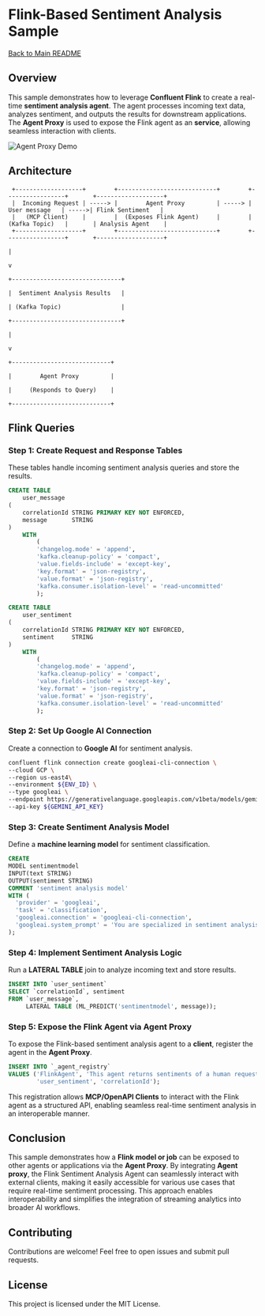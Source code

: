 # Flink-Based Sentiment Analysis Sample

[Back to Main README](../../README.md)

## Overview

This sample demonstrates how to leverage **Confluent Flink** to create a real-time **sentiment analysis agent**. The
agent
processes incoming text data, analyzes sentiment, and outputs the results for downstream applications. The **Agent
Proxy** is used to expose the Flink agent as an **service**, allowing seamless interaction with clients.

![Agent Proxy Demo](./Demo.gif)

## Architecture

```
 +-------------------+        +----------------------------+        +-----------------+       +-------------------+
 |  Incoming Request | -----> |        Agent Proxy         | -----> |  User message   | ----->| Flink Sentiment   |
 |   (MCP Client)    |        |  (Exposes Flink Agent)     |        | (Kafka Topic)   |       | Analysis Agent    |
 +-------------------+        +----------------------------+        +-----------------+       +-------------------+
                                                                                                        |
                                                                                                        v
                                                                                        +-------------------------------+
                                                                                        |  Sentiment Analysis Results   |
                                                                                        | (Kafka Topic)                 |
                                                                                        +-------------------------------+
                                                                                                        |
                                                                                                        v
                                                                                        +----------------------------+
                                                                                        |        Agent Proxy         |
                                                                                        |     (Responds to Query)    |
                                                                                        +----------------------------+
```

## Flink Queries

### Step 1: Create Request and Response Tables

These tables handle incoming sentiment analysis queries and store the results.

```sql
CREATE TABLE
    user_message
(
    correlationId STRING PRIMARY KEY NOT ENFORCED,
    message       STRING
)
    WITH
        (
        'changelog.mode' = 'append',
        'kafka.cleanup-policy' = 'compact',
        'value.fields-include' = 'except-key',
        'key.format' = 'json-registry',
        'value.format' = 'json-registry',
        'kafka.consumer.isolation-level' = 'read-uncommitted'
        );
```

```sql
CREATE TABLE
    user_sentiment
(
    correlationId STRING PRIMARY KEY NOT ENFORCED,
    sentiment     STRING
)
    WITH
        (
        'changelog.mode' = 'append',
        'kafka.cleanup-policy' = 'compact',
        'value.fields-include' = 'except-key',
        'key.format' = 'json-registry',
        'value.format' = 'json-registry',
        'kafka.consumer.isolation-level' = 'read-uncommitted'
        );
```

### Step 2: Set Up Google AI Connection

Create a connection to **Google AI** for sentiment analysis.

```sh
confluent flink connection create googleai-cli-connection \
--cloud GCP \
--region us-east4\
--environment ${ENV_ID} \
--type googleai \
--endpoint https://generativelanguage.googleapis.com/v1beta/models/gemini-2.0-flash-latest:generateContent \
--api-key ${GEMINI_API_KEY}
```

### Step 3: Create Sentiment Analysis Model

Define a **machine learning model** for sentiment classification.

```sql
CREATE
MODEL sentimentmodel
INPUT(text STRING)
OUTPUT(sentiment STRING)
COMMENT 'sentiment analysis model'
WITH (
  'provider' = 'googleai',
  'task' = 'classification',
  'googleai.connection' = 'googleai-cli-connection',
  'googleai.system_prompt' = 'You are specialized in sentiment analysis. Your job is to analyze the sentiment of the text and provide the sentiment score. The sentiment score is positive, negative, or neutral.'
);
```

### Step 4: Implement Sentiment Analysis Logic

Run a **LATERAL TABLE** join to analyze incoming text and store results.

```sql
INSERT INTO `user_sentiment`
SELECT `correlationId`, sentiment
FROM `user_message`,
     LATERAL TABLE (ML_PREDICT('sentimentmodel', message));
```

### Step 5: Expose the Flink Agent via Agent Proxy

To expose the Flink-based sentiment analysis agent to a **client**, register the agent in the **Agent Proxy**.

```sql
INSERT INTO `_agent_registry`
VALUES ('FlinkAgent', 'This agent returns sentiments of a human request.', 'user_message',
        'user_sentiment', 'correlationId');
```

This registration allows **MCP/OpenAPI Clients** to interact with the Flink agent as a structured API, enabling seamless
real-time sentiment analysis in an interoperable manner.

## Conclusion

This sample demonstrates how a **Flink model or job** can be exposed to other agents or applications via the **Agent Proxy**.
By integrating **Agent proxy**, the Flink Sentiment Analysis Agent can seamlessly interact with
external clients, making it easily accessible for various use cases that require real-time sentiment processing. This
approach enables interoperability and simplifies the integration of streaming analytics into broader AI workflows.

## Contributing

Contributions are welcome! Feel free to open issues and submit pull requests.

## License

This project is licensed under the MIT License.

